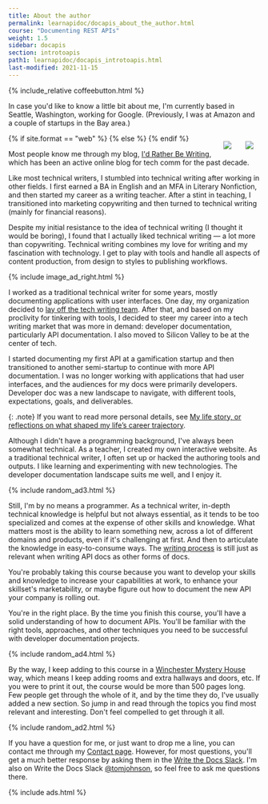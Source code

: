 ```yaml
---
title: About the author
permalink: learnapidoc/docapis_about_the_author.html
course: "Documenting REST APIs"
weight: 1.5
sidebar: docapis
section: introtoapis
path1: learnapidoc/docapis_introtoapis.html
last-modified: 2021-11-15
---
```


{% include_relative coffeebutton.html %}

In case you'd like to know a little bit about me, I'm currently based in Seattle, Washington, working for Google. (Previously, I was at Amazon and a couple of startups in the Bay area.)

{% if site.format == "web" %}<img src="{{site.api_media}}/tomjohnson.jpg" class="small" style="float: right; padding:1em;"/>
{% else %}
<img src="{{site.api_media}}/tomjohnsonsmall.jpg" class="small" style="float: right; padding:1em;"/>
{% endif %}

Most people know me through my blog, [I'd Rather Be Writing](https://idratherbewriting.com), which has been an active online blog for tech comm for the past decade.

Like most technical writers, I stumbled into technical writing after working in other fields. I first earned a BA in English and an MFA in Literary Nonfiction, and then started my career as a writing teacher. After a stint in teaching, I transitioned into marketing copywriting and then turned to technical writing (mainly for financial reasons).

Despite my initial resistance to the idea of technical writing (I thought it would be boring), I found that I actually liked technical writing &mdash; a lot more than copywriting. Technical writing combines my love for writing and my fascination with technology. I get to play with tools and handle all aspects of content production, from design to styles to publishing workflows.

{% include image_ad_right.html %}

I worked as a traditional technical writer for some years, mostly documenting applications with user interfaces. One day, my organization decided to [lay off the tech writing team](https://idratherbewriting.com/blog/reflecting-seven-years-later-about-layoff-intro/). After that, and based on my proclivity for tinkering with tools, I decided to steer my career into a tech writing market that was more in demand: developer documentation, particularly API documentation. I also moved to Silicon Valley to be at the center of tech.

I started documenting my first API at a gamification startup and then transitioned to another semi-startup to continue with more API documentation. I was no longer working with applications that had user interfaces, and the audiences for my docs were primarily developers. Developer doc was a new landscape to navigate, with different tools, expectations, goals, and deliverables.

{: .note}
If you want to read more personal details, see [My life story, or reflections on what shaped my life’s career trajectory](https://idratherbewriting.com/blog/life-story-what-shapes-your-lifes-trajectory/).

Although I didn't have a programming background, I've always been somewhat technical. As a teacher, I created my own interactive website. As a traditional technical writer, I often set up or hacked the authoring tools and outputs. I like learning and experimenting with new technologies. The developer documentation landscape suits me well, and I enjoy it.

{% include random_ad3.html %}

Still, I'm by no means a programmer. As a technical writer, in-depth technical knowledge is helpful but not always essential, as it tends to be too specialized and comes at the expense of other skills and knowledge. What matters most is the ability to learn something new, across a lot of different domains and products, even if it's challenging at first. And then to articulate the knowledge in easy-to-consume ways. The [writing process](https://idratherbewriting.com/learnapidoc/docapis_writing_process_overview.html) is still just as relevant when writing API docs as other forms of docs.

You're probably taking this course because you want to develop your skills and knowledge to increase your capabilities at work, to enhance your skillset's marketability, or maybe figure out how to document the new API your company is rolling out.

You're in the right place. By the time you finish this course, you'll have a solid understanding of how to document APIs. You'll be familiar with the right tools, approaches, and other techniques you need to be successful with developer documentation projects.

{% include random_ad4.html %}

By the way, I keep adding to this course in a [Winchester Mystery House](https://www.winchestermysteryhouse.com/sarahs-story/) way, which means I keep adding rooms and extra hallways and doors, etc. If you were to print it out, the course would be more than 500 pages long. Few people get through the whole of it, and by the time they do, I've usually added a new section. So jump in and read through the topics you find most relevant and interesting. Don't feel compelled to get through it all.

{% include random_ad2.html %}

If you have a question for me, or just want to drop me a line, you can contact me through my [Contact page](/contact/). However, for most questions, you'll get a much better response by asking them in the [Write the Docs Slack](https://www.writethedocs.org/slack/). I'm also on Write the Docs Slack [@tomjohnson](https://writethedocs.slack.com/team/tomjohnson), so feel free to ask me questions there.

{% include ads.html %}
